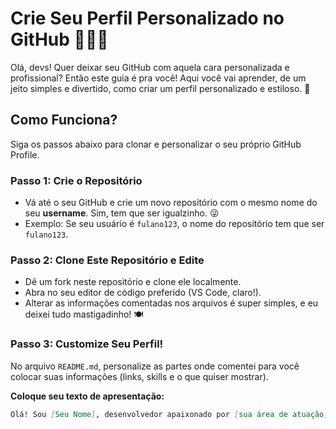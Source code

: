 # Crie Seu Perfil Personalizado no GitHub 🙋‍♂️✨

Olá, devs! Quer deixar seu GitHub com aquela cara personalizada e profissional? Então este guia é pra você! Aqui você vai aprender, de um jeito simples e divertido, como criar um perfil personalizado e estiloso. 🚀

## Como Funciona?

Siga os passos abaixo para clonar e personalizar o seu próprio GitHub Profile.

### Passo 1: Crie o Repositório
- Vá até o seu GitHub e crie um novo repositório com o mesmo nome do seu **username**. Sim, tem que ser igualzinho. 😜
- Exemplo: Se seu usuário é `fulano123`, o nome do repositório tem que ser `fulano123`.

### Passo 2: Clone Este Repositório e Edite
- Dê um fork neste repositório e clone ele localmente.
- Abra no seu editor de código preferido (VS Code, claro!).
- Alterar as informações comentadas nos arquivos é super simples, e eu deixei tudo mastigadinho! 🍽️

### Passo 3: Customize Seu Perfil!
No arquivo `README.md`, personalize as partes onde comentei para você colocar suas informações (links, skills e o que quiser mostrar).

**Coloque seu texto de apresentação:**
```markdown
Olá! Sou [Seu Nome], desenvolvedor apaixonado por [sua área de atuação]! 🚀
